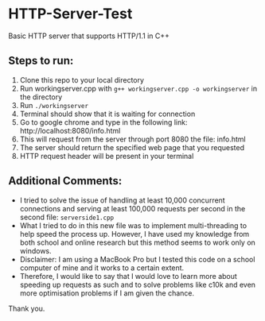 # HTTP-Server-Test
Basic HTTP server that supports HTTP/1.1 in C++

## Steps to run: 
1. Clone this repo to your local directory
2. Run workingserver.cpp with `g++ workingserver.cpp -o workingserver` in the directory
3. Run `./workingserver`
4. Terminal should show that it is waiting for connection
5. Go to google chrome and type in the following link: http://localhost:8080/info.html
6. This will request from the server through port 8080 the file: info.html
7. The server should return the specified web page that you requested
8. HTTP request header will be present in your terminal

## Additional Comments: 
- I tried to solve the issue of handling at least 10,000 concurrent connections and serving at least 100,000 requests per second
in the second file: `serverside1.cpp`
- What I tried to do in this new file was to implement multi-threading to help speed the process up. However, I have used my 
knowledge from both school and online research but this method seems to work only on windows. 
- Disclaimer: I am using a MacBook Pro but I tested this code on a school computer of mine and it works to a certain extent.
- Therefore, I would like to say that I would love to learn more about speeding up requests as such and to solve problems like 
c10k and even more optimisation problems if I am given the chance. 

Thank you.
